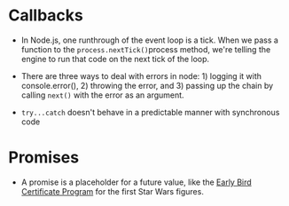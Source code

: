 # Callbacks

- In Node.js, one runthrough of the event loop is a tick. When we pass a function to the `process.nextTick()`process
method, we're telling the engine to run that code on the next tick of the loop.

- There are three ways to deal with errors in node: 1) logging it with console.error(), 2) throwing the error, and 3)
passing up the chain by calling `next()` with the error as an argument.

- `try...catch` doesn't behave in a predictable manner with synchronous code

# Promises

- A promise is a placeholder for a future value, like the [Early Bird Certificate Program](http://theswca.com/images-toys/figuretoys/ebkit.html) for the first Star Wars figures.